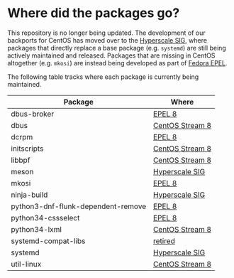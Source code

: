 # Where did the packages go?

This repository is no longer being updated. The development of our backports
for CentOS has moved over to the
[Hyperscale SIG](https://wiki.centos.org/SpecialInterestGroup/Hyperscale),
where packages that directly replace a base package (e.g. `systemd`) are still
being actively maintained and released. Packages that are missing in CentOS
altogether (e.g. `mkosi`) are instead being developed as part of
[Fedora EPEL](https://fedoraproject.org/wiki/EPEL).

The following table tracks where each package is currently being maintained.

| Package                            | Where                                                                                     |
| ---------------------------------- | ----------------------------------------------------------------------------------------- |
| dbus-broker                        | [EPEL 8](https://src.fedoraproject.org/rpms/dbus-broker/tree/epel8)                       |
| dbus                               | [CentOS Stream 8](https://git.centos.org/rpms/dbus/tree/c8s)                              |
| dcrpm                              | [EPEL 8](https://src.fedoraproject.org/rpms/python-dcrpm/tree/epel8)                      |
| initscripts                        | [CentOS Stream 8](https://git.centos.org/rpms/initscripts/tree/c8s)                       |
| libbpf                             | [CentOS Stream 8](https://git.centos.org/rpms/libbpf/tree/c8s)                            |
| meson                              | [Hyperscale SIG](https://git.centos.org/rpms/meson/tree/c8s-sig-hyperscale)               |
| mkosi                              | [EPEL 8](https://src.fedoraproject.org/rpms/mkosi/tree/epel8)                             |
| ninja-build                        | [Hyperscale SIG](https://git.centos.org/rpms/ninja-build/tree/c8s-sig-hyperscale)         |
| python3-dnf-flunk-dependent-remove | [EPEL 8](https://src.fedoraproject.org/rpms/dnf-plugin-flunk_dependent_remove/tree/epel8) |
| python34-cssselect                 | [EPEL 8](https://src.fedoraproject.org/rpms/python-cssselect/tree/epel8)                  |
| python34-lxml                      | [CentOS Stream 8](https://git.centos.org/rpms/python-lxml/tree/c8s)                       |
| systemd-compat-libs                | [retired](https://github.com/facebookincubator/systemd-compat-libs/pull/10)               |
| systemd                            | [Hyperscale SIG](https://git.centos.org/rpms/systemd/tree/c8s-sig-hyperscale)             |
| util-linux                         | [CentOS Stream 8](https://git.centos.org/rpms/util-linux/tree/c8s)                        |
